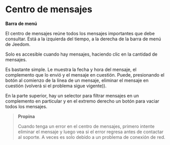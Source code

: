 # Centro de mensajes
**Barra de menú**

El centro de mensajes reúne todos los mensajes importantes que debe consultar. Está a la izquierda del tiempo, a la derecha de la barra de menú de Jeedom.

Solo es accesible cuando hay mensajes, haciendo clic en la cantidad de mensajes.

Es bastante simple. Le muestra la fecha y hora del mensaje, el complemento que lo envió y el mensaje en cuestión. Puede, presionando el botón al comienzo de la línea de un mensaje, eliminar el mensaje en cuestión (volverá si el problema sigue vigente)).

En la parte superior, hay un selector para filtrar mensajes en un complemento en particular y en el extremo derecho un botón para vaciar todos los mensajes.

> **Propina**
>
> Cuando tenga un error en el centro de mensajes, primero intente eliminar el mensaje y luego vea si el error regresa antes de contactar al soporte. A veces es solo debido a un problema de conexión de red.
